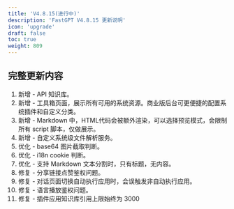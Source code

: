 ```yaml
---
title: 'V4.8.15(进行中)'
description: 'FastGPT V4.8.15 更新说明'
icon: 'upgrade'
draft: false
toc: true
weight: 809
---
```



## 完整更新内容

1. 新增 - API 知识库。
2. 新增 - 工具箱页面，展示所有可用的系统资源。商业版后台可更便捷的配置系统插件和自定义分类。
3. 新增 - Markdown 中，HTML代码会被额外渲染，可以选择预览模式，会限制所有 script 脚本，仅做展示。
4. 新增 - 自定义系统级文件解析服务。
5. 优化 - base64 图片截取判断。
6. 优化 - i18n cookie 判断。
7. 优化 - 支持 Markdown 文本分割时，只有标题，无内容。
8. 修复 - 分享链接点赞鉴权问题。
9. 修复 - 对话页面切换自动执行应用时，会误触发非自动执行应用。
10. 修复 - 语言播放鉴权问题。
11. 修复 - 插件应用知识库引用上限始终为 3000